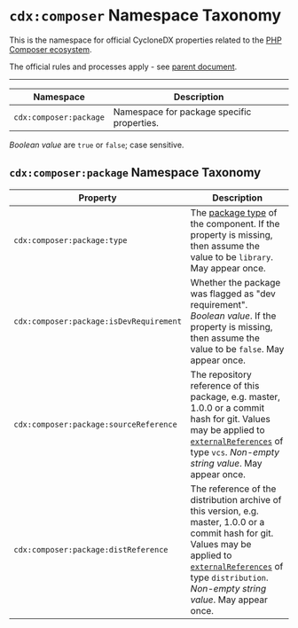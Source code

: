 # `cdx:composer` Namespace Taxonomy

This is the namespace for official CycloneDX properties related to the [PHP Composer ecosystem](https://getcomposer.org/).

The official rules and processes apply - see [parent document](../cdx.md).

----

| Namespace | Description |
|-----------|-------------|
| `cdx:composer:package` | Namespace for package specific properties. |

_Boolean value_ are `true` or `false`; case sensitive.

## `cdx:composer:package` Namespace Taxonomy

| Property | Description |
|----------|-------------|
| `cdx:composer:package:type` | The [package type][composer-schema-packageType] of the component. If the property is missing, then assume the value to be `library`. May appear once. |
| `cdx:composer:package:isDevRequirement` | Whether the package was flagged as "dev requirement". _Boolean value_. If the property is missing, then assume the value to be `false`. May appear once. |
| `cdx:composer:package:sourceReference` | The repository reference of this package, e.g. master, 1.0.0 or a commit hash for git. Values may be applied to [`externalReferences`][CDX-useCases-externalReferences] of type `vcs`. _Non-empty string value_. May appear once. |
| `cdx:composer:package:distReference` | The reference of the distribution archive of this version, e.g. master, 1.0.0 or a commit hash for git. Values may be applied to [`externalReferences`][CDX-useCases-externalReferences] of type `distribution`. _Non-empty string value_. May appear once. |

[composer-schema-packageType]: https://getcomposer.org/doc/04-schema.md#type
[CDX-useCases-externalReferences]: https://cyclonedx.org/use-cases/#external-references
